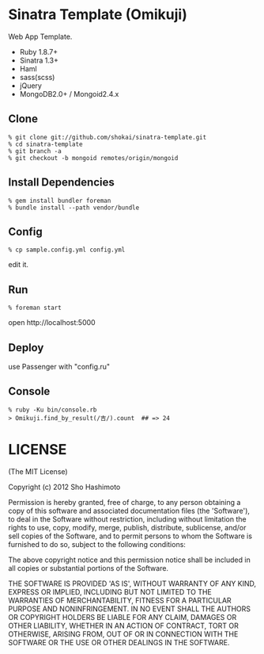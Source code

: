 Sinatra Template (Omikuji)
==========================
Web App Template.

* Ruby 1.8.7+
* Sinatra 1.3+
* Haml
* sass(scss)
* jQuery
* MongoDB2.0+ / Mongoid2.4.x


Clone
-----

    % git clone git://github.com/shokai/sinatra-template.git
    % cd sinatra-template
    % git branch -a
    % git checkout -b mongoid remotes/origin/mongoid


Install Dependencies
--------------------

    % gem install bundler foreman
    % bundle install --path vendor/bundle


Config
------

    % cp sample.config.yml config.yml

edit it.


Run
---

    % foreman start

open http://localhost:5000


Deploy
------
use Passenger with "config.ru"


Console
-------

    % ruby -Ku bin/console.rb
    > Omikuji.find_by_result(/吉/).count  ## => 24


LICENSE
=======
(The MIT License)

Copyright (c) 2012 Sho Hashimoto

Permission is hereby granted, free of charge, to any person obtaining
a copy of this software and associated documentation files (the
'Software'), to deal in the Software without restriction, including
without limitation the rights to use, copy, modify, merge, publish,
distribute, sublicense, and/or sell copies of the Software, and to
permit persons to whom the Software is furnished to do so, subject to
the following conditions:

The above copyright notice and this permission notice shall be
included in all copies or substantial portions of the Software.

THE SOFTWARE IS PROVIDED 'AS IS', WITHOUT WARRANTY OF ANY KIND,
EXPRESS OR IMPLIED, INCLUDING BUT NOT LIMITED TO THE WARRANTIES OF
MERCHANTABILITY, FITNESS FOR A PARTICULAR PURPOSE AND NONINFRINGEMENT.
IN NO EVENT SHALL THE AUTHORS OR COPYRIGHT HOLDERS BE LIABLE FOR ANY
CLAIM, DAMAGES OR OTHER LIABILITY, WHETHER IN AN ACTION OF CONTRACT,
TORT OR OTHERWISE, ARISING FROM, OUT OF OR IN CONNECTION WITH THE
SOFTWARE OR THE USE OR OTHER DEALINGS IN THE SOFTWARE.

